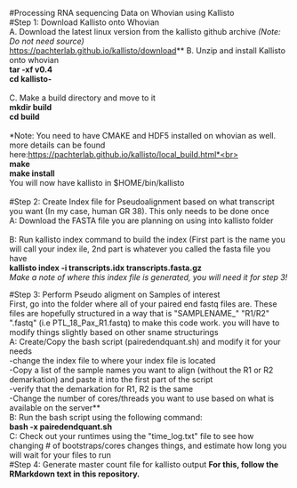 #Processing RNA sequencing Data on Whovian  using Kallisto 
<br>
#Step 1: Download Kallisto onto Whovian
<br>A. Download the latest linux version from the kallisto github archive *(Note: Do not need source)*<br>
https://pachterlab.github.io/kallisto/download**
B. Unzip and install Kallisto onto whovian<br>
**tar -xf v0.4**<br>
**cd kallisto-**<br>
<br>
C. Make a build directory and move to it<br>
**mkdir build**<br>
**cd build**<br>
<br>
*Note: You need to have CMAKE and HDF5 installed on whovian as well. more details can be found here:https://pachterlab.github.io/kallisto/local_build.html*<br>
<br>
**make**<br>
**make install**<br>
You will now have kallisto in $HOME/bin/kallisto<br>
<br>
#Step 2: Create Index file for Pseudoalignment
based on what transcript you want (In my case, human GR 38).  This only needs to be done once <br>
A: Download the FASTA file you are planning on using into kallisto folder<br>
<br>B: Run kallisto index command to build the index (First part is the name you will call your index ile, 2nd part is whatever you called the fasta file you have <br>
**kallisto index -i transcripts.idx transcripts.fasta.gz**
<br> *Make a note of where this index file is generated, you will need it for step 3!*

#Step 3: Perform Pseudo aligment on Samples of interest
<br>First, go into the folder where all of your paired end fastq files are.  These files are hopefully structured in a way that is "SAMPLENAME_" "R1/R2" ".fastq" (i.e PTL_18_Pax_R1.fastq) to make this code work.  you will have to modify things slightly based on other sname structurings<br>
A: Create/Copy the bash script (pairedendquant.sh) and modify it for your needs<br>
-change the index file to where your index file is located <br>
-Copy a list of the sample names you want to align (without the R1 or R2 demarkation) and paste it into the first part of the script<br>
-verify that the demarkation for R1, R2 is the same<br>
-Change the number of cores/threads you want to use based on what is available on the server**<br>
B: Run the bash script using the following command: <br>
**bash -x pairedendquant.sh** <br>
C: Check out your runtimes using the "time_log.txt" file to see how changing # of bootstraps/cores changes things, and estimate how long you will wait for your files to run<br>
#Step 4: Generate master count file for kallisto output
**For this, follow the RMarkdown text in this repository.**





